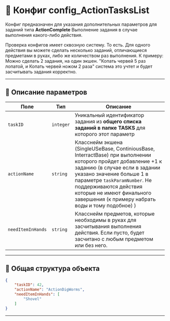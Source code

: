 
# 📄 Конфиг config_ActionTasksList

Конфиг предназначен для указания дополнительных параметров для заданий типа **ActionComplete**
Выполнение задания в случае выполнения какого-либо действия. 

Проверка конфигов имеет сквозную систему. То есть. Для одного действия вы можете сделать несколько заданий, отличающиеся предметами в руках, либо же количеством раз выполнения. К примеру: Можно сделать 2 задания, на один экшен. "Копать червей 5 раз лопатой, и Копать червей ножом 2 раза" система это учтет и будет засчитывать задания корректно.

---

## 🧩 Описание параметров

| Поле              | Тип        |  Описание |
|-------------------|------------|----------|
| `taskID`          | `integer`  | Уникальный идентификатор задания из **общего списка заданий в папке TASKS** для которого этот параметр |
| `actionName`      | `string`   | Класснейм экшена (SingleUSeBase, ContiniousBase, InterractBase) при выполнении которого пройдет добавление +1 к заданию (в случае если в задании указано значение больше 1 в параметре `taskParamNumber`. Не поддерживаются действия которые не имеют финального завершения (к примеру набрать воды и тому подобное) ) |
| `needItemInHands` | `string`   | Класснейм предметов, которые необходимы в руках для засчитывания выполнения действия. Если пусто, будет засчитано с любым предметом или без него. |

---


## 🧱 Общая структура объекта

```json
{
    "taskID": 42,
    "actionName": "ActionDigWorms",
    "needItemInHands": [
        "Shovel"
    ]
}
```

---
